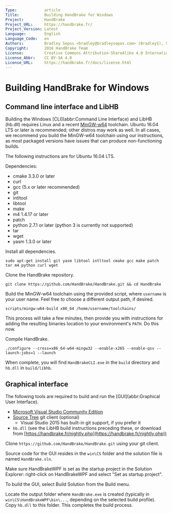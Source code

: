 ```yaml
---
Type:            article
Title:           Building HandBrake for Windows
Project:         HandBrake
Project_URL:     https://handbrake.fr/
Project_Version: Latest
Language:        English
Language_Code:   en
Authors:         Bradley Sepos <bradley@bradleysepos.com> (BradleyS), Scott (s55)
Copyright:       2016 HandBrake Team
License:         Creative Commons Attribution-ShareAlike 4.0 International
License_Abbr:    CC BY-SA 4.0
License_URL:     https://handbrake.fr/docs/license.html
---
```


Building HandBrake for Windows
==============================

## Command line interface and LibHB

Building the Windows [CLI](abbr:Command Line Interface) and LibHB (hb.dll) requires Linux and a recent [MinGW-w64](https://mingw-w64.org/) toolchain. Ubuntu 16.04 LTS or later is recommended; other distros may work as well. In all cases, we recommend you build the MinGW-w64 toolchain using our instructions, as most packaged versions have issues that can produce non-functioning builds.

The following instructions are for Ubuntu 16.04 LTS.

Dependencies:

- cmake 3.3.0 or later
- curl
- gcc (5.x or later recommended)
- git
- intltool
- libtool
- make
- m4 1.4.17 or later
- patch
- python 2.7.1 or later (python 3 is currently not supported)
- tar
- wget
- yasm 1.3.0 or later

Install all dependencies.

    sudo apt-get install git yasm libtool intltool cmake gcc make patch tar m4 python curl wget

Clone the HandBrake repository.

    git clone https://github.com/HandBrake/HandBrake.git && cd HandBrake

Build the MinGW-w64 toolchain using the provided script, where `username` is your user name. Feel free to choose a different output path, if desired.

    scripts/mingw-w64-build x86_64 /home/username/toolchains/

This process will take a few minutes, then provide you with instructions for adding the resulting binaries location to your environment's `PATH`. Do this now.

Compile HandBrake.

    ./configure --cross=x86_64-w64-mingw32 --enable-x265 --enable-qsv --launch-jobs=1 --launch

When complete, you will find `HandBrakeCLI.exe` in the `build` directory and `hb.dll` in `build/libhb`.


## Graphical interface

The following tools are required to build and run the [GUI](abbr:Graphical User Interface).

- [Microsoft Visual Studio Community Edition](https://www.visualstudio.com/en-us/products/visual-studio-community-vs.aspx)
- [Source Tree](https://www.sourcetreeapp.com) git client (optional)
  - Visual Studio 2015 has built-in git support, if you prefer it
- `hb.dll` (see the LibHB build instructions preceding these, or download from [https://handbrake.fr/nightly.php](https://handbrake.fr/nightly.php))

Clone `https://github.com/HandBrake/HandBrake.git` using your git client.

Source code for the GUI resides in the `win\CS` folder and the solution file is named `HandBrake.sln`.

Make sure HandBrakeWPF is set as the startup project in the Solution Explorer: right-click on HandBrakeWPF and select "Set as startup project".

To build the GUI, select Build Solution from the Build menu.

Locate the output folder where `HandBrake.exe` is created (typically in `win\CS\HandBrakeWPF\bin\...`, depending on the selected build profile). Copy `hb.dll` to this folder. This completes the build process.
